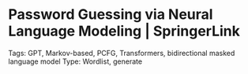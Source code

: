 # Password Guessing via Neural Language Modeling | SpringerLink

Tags: GPT, Markov-based, PCFG, Transformers, bidirectional masked language model
Type: Wordlist, generate